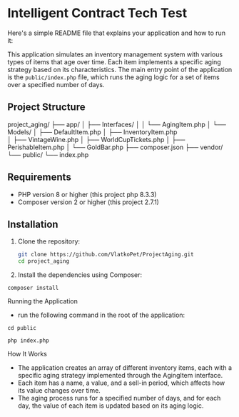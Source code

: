 # Intelligent Contract Tech Test

Here's a simple README file that explains your application and how to run it:

This application simulates an inventory management system with various types of items that age over time. Each item implements a specific aging strategy based on its characteristics. The main entry point of the application is the `public/index.php` file, which runs the aging logic for a set of items over a specified number of days.

## Project Structure
project_aging/
├── app/
│   ├── Interfaces/
│   │   └── AgingItem.php
│   └── Models/
│       ├── DefaultItem.php
│       ├── InventoryItem.php  
│       ├── VintageWine.php
│       ├── WorldCupTickets.php
│       ├── PerishableItem.php
│       └── GoldBar.php
├── composer.json
├── vendor/                   
└── public/
    └── index.php


## Requirements

- PHP version 8 or higher (this project php 8.3.3)
- Composer version 2 or higher (this project 2.7.1)

## Installation

1. Clone the repository:

   ```bash
   git clone https://github.com/VlatkoPet/ProjectAging.git
   cd project_aging

2. Install the dependencies using Composer:

``` composer install ```

Running the Application

- run the following command in the root of the application:

```cd public```

```php index.php```

How It Works

- The application creates an array of different inventory items, each with a specific aging strategy implemented through the AgingItem interface.
- Each item has a name, a value, and a sell-in period, which affects how its value changes over time.
- The aging process runs for a specified number of days, and for each day, the value of each item is updated based on its aging logic.
